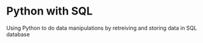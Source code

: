# Python with SQL
 Using Python to do data manipulations by retreiving and storing data in SQL database
